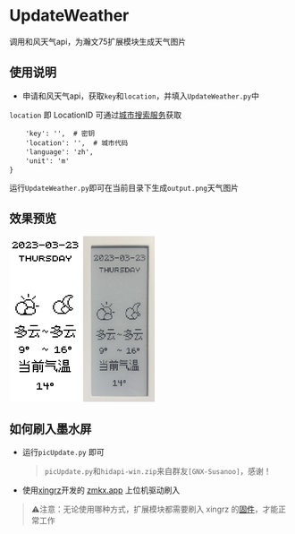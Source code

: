 # UpdateWeather
调用和风天气api，为瀚文75扩展模块生成天气图片

## 使用说明
* 申请和风天气api，获取`key`和`location`，并填入`UpdateWeather.py`中

`location` 即 LocationID 可通过[城市搜索服务](https://dev.qweather.com/docs/api/geoapi/city-lookup/)获取
```params = {
    'key': '',  # 密钥
    'location': '',  # 城市代码
    'language': 'zh',
    'unit': 'm'
}
```
运行`UpdateWeather.py`即可在当前目录下生成`output.png`天气图片
## 效果预览
![图片预览](docs/output.png#pic_center)
<img src="./docs/Actual%20picture.png#pic_center" width = "128" height = "296"  />


## 如何刷入墨水屏
* 运行`picUpdate.py` 即可     
    >`picUpdate.py`和`hidapi-win.zip`来自群友`[GNX-Susanoo]`，感谢！
* 使用[xingrz](https://github.com/xingrz/zmk-config_helloword_hw-75)开发的  [zmkx.app](https://zmkx.app/)   上位机驱动刷入

>⚠注意：无论使用哪种方式，扩展模块都需要刷入 xingrz 的[固件](https://github.com/xingrz/zmk-config_helloword_hw-75/tree/master/config/boards/arm/hw75_dynamic)，才能正常工作
